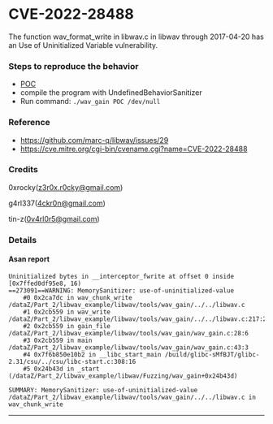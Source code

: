 # CVE-2022-28488
The function wav_format_write in libwav.c in libwav through 2017-04-20 has an Use of Uninitialized Variable vulnerability. 


### Steps to reproduce the behavior
 - [POC](./POC)
 - compile the program with UndefinedBehaviorSanitizer
 - Run command: `./wav_gain POC /dev/null`


### Reference
- https://github.com/marc-q/libwav/issues/29
- https://cve.mitre.org/cgi-bin/cvename.cgi?name=CVE-2022-28488


### Credits
0xrocky(z3r0x.r0cky@gmail.com)

g4rl337(4ckr0n@gmail.com)

tin-z(0v4rl0r5@gmail.com)


### Details

#### Asan report
```
Uninitialized bytes in __interceptor_fwrite at offset 0 inside [0x7ffed0df95e8, 16)
==273091==WARNING: MemorySanitizer: use-of-uninitialized-value
    #0 0x2ca7dc in wav_chunk_write /dataZ/Part_2/libwav_example/libwav/tools/wav_gain/../../libwav.c
    #1 0x2cb559 in wav_write /dataZ/Part_2/libwav_example/libwav/tools/wav_gain/../../libwav.c:217:2
    #2 0x2cb559 in gain_file /dataZ/Part_2/libwav_example/libwav/tools/wav_gain/wav_gain.c:28:6
    #3 0x2cb559 in main /dataZ/Part_2/libwav_example/libwav/tools/wav_gain/wav_gain.c:43:3
    #4 0x7f6b850e10b2 in __libc_start_main /build/glibc-sMfBJT/glibc-2.31/csu/../csu/libc-start.c:308:16
    #5 0x24b43d in _start (/dataZ/Part_2/libwav_example/libwav/Fuzzing/wav_gain+0x24b43d)

SUMMARY: MemorySanitizer: use-of-uninitialized-value /dataZ/Part_2/libwav_example/libwav/tools/wav_gain/../../libwav.c in wav_chunk_write
```

---

</br>

